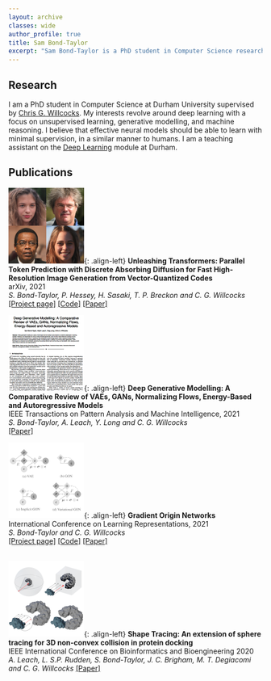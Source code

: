 ```yaml
---
layout: archive
classes: wide
author_profile: true
title: Sam Bond-Taylor
excerpt: "Sam Bond-Taylor is a PhD student in Computer Science researching generative modelling, unsupervised learning, and machine reasoning."
---
```


## Research
I am a PhD student in Computer Science at Durham University supervised by [Chris G. Willcocks](https://cwkx.github.io). My interests revolve around deep learning with a focus on unsupervised learning, 
generative modelling, and machine reasoning. I believe that effective neural models should be able to learn with minimal supervision, in a similar manner to humans.
I am a teaching assistant on the [Deep Learning](https://cwkx.github.io/teaching.html) module at Durham.


## Publications

<!--- TODO: Make images more rectangular to work better on mobile devices -->
![image-left](/assets/images/unleashing_transformers_thumbnail.png){: .align-left}
**Unleashing Transformers: Parallel Token Prediction with Discrete Absorbing Diffusion for Fast High-Resolution Image Generation from Vector-Quantized Codes** <br/> 
arXiv, 2021 <br/> 
*S. Bond-Taylor, P. Hessey, H. Sasaki, T. P. Breckon and C. G. Willcocks* <br/>
[[Project page]](https://samb-t.github.io/unleashing-transformers) [[Code]](https://github.com/samb-t/unleashing-transformers)  [[Paper]]()

![image-left](/assets/images/deep_generative_modelling_front.png){: .align-left}
**Deep Generative Modelling: A Comparative Review of VAEs, GANs, Normalizing Flows, Energy-Based and Autoregressive Models** <br/> 
IEEE Transactions on Pattern Analysis and Machine Intelligence, 2021 <br/> 
*S. Bond-Taylor, A. Leach, Y. Long and C. G. Willcocks* <br/>
[[Paper]](https://ieeexplore.ieee.org/document/9555209)

![image-left](/assets/images/GON-image-150.png){: .align-left}
**Gradient Origin Networks** <br/> 
International Conference on Learning Representations, 2021 <br/> 
*S. Bond-Taylor and C. G. Willcocks* <br/>
[[Project page]](https://cwkx.github.io/data/GON/) [[Code]](https://github.com/cwkx/GON) [[Paper]](https://arxiv.org/pdf/2007.02798.pdf) <br/><br/>

![image-left](/assets/images/shape-tracing-150.png){: .align-left}
**Shape Tracing: An extension of sphere tracing for 3D non-convex collision in protein docking** <br/> 
IEEE International Conference on Bioinformatics and Bioengineering 2020<br/> 
*A. Leach, L. S.P. Rudden, S. Bond-Taylor, J. C. Brigham, M. T. Degiacomi and C. G. Willcocks*
[[Paper]](https://ieeexplore.ieee.org/abstract/document/9288105)


